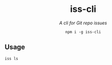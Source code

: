 <div align="center">

# iss-cli

_A cli for Git repo issues_

`npm i -g iss-cli`

</div>


## Usage

```sh
iss ls
```
